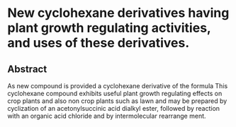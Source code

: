 # New cyclohexane derivatives having plant growth regulating activities, and uses of these derivatives.

## Abstract
As new compound is provided a cyclohexane derivative of the formula This cyclohexane compound exhibits useful plant growth regulating effects on crop plants and also non crop plants such as lawn and may be prepared by cyclization of an acetonylsuccinic acid dialkyl ester, followed by reaction with an organic acid chloride and by intermolecular rearrange ment.